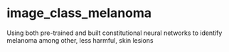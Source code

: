 # image_class_melanoma
Using both pre-trained and built constitutional neural networks to identify melanoma among other, less harmful, skin lesions
